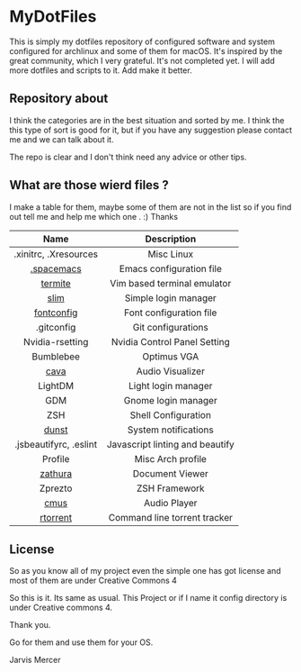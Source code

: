 # MyDotFiles

This is simply my dotfiles repository of configured software and system configured for archlinux and some of them for macOS. It's inspired by the great community, which I very grateful. It's not completed yet. I will add more dotfiles and scripts to it. Add make it better.

## Repository about

I think the categories are in the best situation and sorted by me. I think the this type of sort is good for it, but if you have any suggestion please contact me and we can talk about it.

The repo is clear and I don't think need any advice or other tips.

## What are those wierd files ?

I make a table for them, maybe some of them are not in the list so if you find out tell me and help me which one . :)
Thanks

<div align="center">

|                   Name                   |           Description           |
| :--------------------------------------: | :-----------------------------: |
|          .xinitrc, .Xresources           |           Misc Linux            |
| [.spacemacs](https://github.com/syl20bnr/spacemacs) |    Emacs configuration file     |
| [termite](https://wiki.archlinux.org/index.php/Termite) |   Vim based terminal emulator   |
| [slim](https://wiki.archlinux.org/index.php/SLiM) |      Simple login manager       |
| [fontconfig](https://wiki.archlinux.org/index.php/Font_configuration) |     Font configuration file     |
|                .gitconfig                |       Git configurations        |
|             Nvidia-rsetting              |  Nvidia Control Panel Setting   |
|                Bumblebee                 |           Optimus VGA           |
|   [cava](https://github.com/cmus/cmus)   |        Audio Visualizer         |
|                 LightDM                  |       Light login manager       |
|                   GDM                    |       Gnome login manager       |
|                   ZSH                    |       Shell Configuration       |
|  [dunst](http://www.knopwob.org/dunst/)  |      System notifications       |
|          .jsbeautifyrc, .eslint          | Javascript linting and beautify |
|                 Profile                  |        Misc Arch profile        |
| [zathura](https://wiki.archlinux.org/index.php/Zathura) |         Document Viewer         |
|                 Zprezto                  |          ZSH Framework          |
|   [cmus](https://github.com/cmus/cmus)   |          Audio Player           |
| [rtorrent](https://github.com/rakshasa/rtorrent) |  Command line torrent tracker   |

</div>

## License

So as you know all of my project even the simple one has got license and most of them are under Creative Commons 4

So this is it. Its same as usual. This Project or if I name it config directory is under Creative commons 4.

Thank you.

Go for them and use them for your OS.

Jarvis Mercer